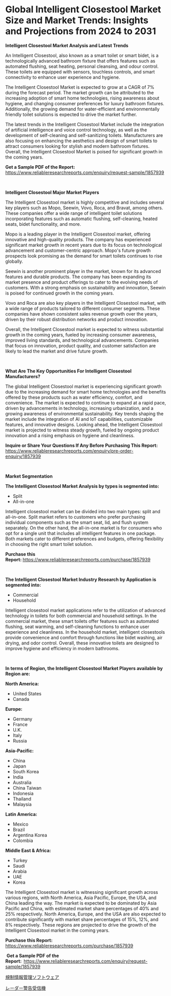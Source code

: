 <p><h1>Global Intelligent Closestool Market Size and Market Trends: Insights and Projections from 2024 to 2031</h1></p><p><strong>Intelligent Closestool Market Analysis and Latest Trends</strong></p>
<p><p>An Intelligent Closestool, also known as a smart toilet or smart bidet, is a technologically advanced bathroom fixture that offers features such as automated flushing, seat heating, personal cleansing, and odour control. These toilets are equipped with sensors, touchless controls, and smart connectivity to enhance user experience and hygiene.</p><p>The Intelligent Closestool Market is expected to grow at a CAGR of 7% during the forecast period. The market growth can be attributed to the increasing adoption of smart home technologies, rising awareness about hygiene, and changing consumer preferences for luxury bathroom fixtures. Additionally, the growing demand for water-efficient and environmentally friendly toilet solutions is expected to drive the market further.</p><p>The latest trends in the Intelligent Closestool Market include the integration of artificial intelligence and voice control technology, as well as the development of self-cleaning and self-sanitizing toilets. Manufacturers are also focusing on enhancing the aesthetics and design of smart toilets to attract consumers looking for stylish and modern bathroom fixtures. Overall, the Intelligent Closestool Market is poised for significant growth in the coming years.</p></p>
<p><strong>Get a Sample PDF of the Report:&nbsp;</strong> <a href="https://www.reliableresearchreports.com/enquiry/request-sample/1857939">https://www.reliableresearchreports.com/enquiry/request-sample/1857939</a></p>
<p>&nbsp;</p>
<p><strong>Intelligent Closestool Major Market Players</strong></p>
<p><p>The Intelligent Closestool market is highly competitive and includes several key players such as Mopo, Seewin, Vovo, Roca, and Bravat, among others. These companies offer a wide range of intelligent toilet solutions incorporating features such as automatic flushing, self-cleaning, heated seats, bidet functionality, and more.</p><p>Mopo is a leading player in the Intelligent Closestool market, offering innovative and high-quality products. The company has experienced significant market growth in recent years due to its focus on technological advancement and customer-centric approach. Mopo's future growth prospects look promising as the demand for smart toilets continues to rise globally.</p><p>Seewin is another prominent player in the market, known for its advanced features and durable products. The company has been expanding its market presence and product offerings to cater to the evolving needs of customers. With a strong emphasis on sustainability and innovation, Seewin is poised for continued growth in the coming years.</p><p>Vovo and Roca are also key players in the Intelligent Closestool market, with a wide range of products tailored to different consumer segments. These companies have shown consistent sales revenue growth over the years, driven by their robust distribution networks and product innovation.</p><p>Overall, the Intelligent Closestool market is expected to witness substantial growth in the coming years, fueled by increasing consumer awareness, improved living standards, and technological advancements. Companies that focus on innovation, product quality, and customer satisfaction are likely to lead the market and drive future growth.</p></p>
<p>&nbsp;</p>
<p><strong>What Are The Key Opportunities For Intelligent Closestool Manufacturers?</strong></p>
<p><p>The global Intelligent Closestool market is experiencing significant growth due to the increasing demand for smart home technologies and the benefits offered by these products such as water efficiency, comfort, and convenience. The market is expected to continue to expand at a rapid pace, driven by advancements in technology, increasing urbanization, and a growing awareness of environmental sustainability. Key trends shaping the market include the integration of AI and IoT capabilities, customizable features, and innovative designs. Looking ahead, the Intelligent Closestool market is projected to witness steady growth, fueled by ongoing product innovation and a rising emphasis on hygiene and cleanliness.</p></p>
<p><strong>Inquire or Share Your Questions If Any Before Purchasing This Report:</strong> <a href="https://www.reliableresearchreports.com/enquiry/pre-order-enquiry/1857939">https://www.reliableresearchreports.com/enquiry/pre-order-enquiry/1857939</a></p>
<p>&nbsp;</p>
<p><strong>Market Segmentation</strong></p>
<p><strong>The Intelligent Closestool Market Analysis by types is segmented into:</strong></p>
<p><ul><li>Split</li><li>All-in-one</li></ul></p>
<p><p>Intelligent closestool market can be divided into two main types: split and all-in-one. Split market refers to customers who prefer purchasing individual components such as the smart seat, lid, and flush system separately. On the other hand, the all-in-one market is for consumers who opt for a single unit that includes all intelligent features in one package. Both markets cater to different preferences and budgets, offering flexibility in choosing the right smart toilet solution.</p></p>
<p><strong>Purchase this Report:&nbsp;</strong><a href="https://www.reliableresearchreports.com/purchase/1857939">https://www.reliableresearchreports.com/purchase/1857939</a></p>
<p>&nbsp;</p>
<p><strong>The Intelligent Closestool Market Industry Research by Application is segmented into:</strong></p>
<p><ul><li>Commercial</li><li>Household</li></ul></p>
<p><p>Intelligent closestool market applications refer to the utilization of advanced technology in toilets for both commercial and household settings. In the commercial market, these smart toilets offer features such as automated flushing, seat warming, and self-cleaning functions to enhance user experience and cleanliness. In the household market, intelligent closestools provide convenience and comfort through functions like bidet washing, air drying, and odor control. Overall, these innovative toilets are designed to improve hygiene and efficiency in modern bathrooms.</p></p>
<p>&nbsp;</p>
<p><strong>In terms of Region, the Intelligent Closestool Market Players available by Region are:</strong></p>
<p>
    <p> <strong> North America: </strong>
        <ul>
            <li>United States</li>
            <li>Canada</li>
        </ul>
        </p> 
    <p> <strong> Europe: </strong>
        <ul>
            <li>Germany</li>
            <li>France</li>
            <li>U.K.</li>
            <li>Italy</li>
            <li>Russia</li>
        </ul>
        </p> 
    <p> <strong> Asia-Pacific: </strong>
        <ul>
            <li>China</li>
            <li>Japan</li>
            <li>South Korea</li>
            <li>India</li>
            <li>Australia</li>
            <li>China Taiwan</li>
            <li>Indonesia</li>
            <li>Thailand</li>
            <li>Malaysia</li>
        </ul>
        </p> 
    <p> <strong> Latin America: </strong>
        <ul>
            <li>Mexico</li>
            <li>Brazil</li>
            <li>Argentina Korea</li>
            <li>Colombia</li>
        </ul>
        </p> 
    <p> <strong> Middle East & Africa: </strong>
        <ul>
            <li>Turkey</li>
            <li>Saudi</li>
            <li>Arabia</li>
            <li>UAE</li>
            <li>Korea</li>
        </ul>
    </p>
    </p>
<p><p>The Intelligent Closestool market is witnessing significant growth across various regions, with North America, Asia Pacific, Europe, the USA, and China leading the way. The market is expected to be dominated by Asia Pacific and China, with estimated market share percentages of 40% and 25% respectively. North America, Europe, and the USA are also expected to contribute significantly with market share percentages of 15%, 12%, and 8% respectively. These regions are projected to drive the growth of the Intelligent Closestool market in the coming years.</p></p>
<p><strong>Purchase this Report: </strong><a href="https://www.reliableresearchreports.com/purchase/1857939">https://www.reliableresearchreports.com/purchase/1857939</a></p>
<p>&nbsp;<strong>Get a Sample PDF of the Report:&nbsp;&nbsp;</strong><a href="https://www.reliableresearchreports.com/enquiry/request-sample/1857939">https://www.reliableresearchreports.com/enquiry/request-sample/1857939</a></p>
<p><strong></strong></p>
<p><p><a href="https://github.com/marbadji/Market-Research-Report-List-1/blob/main/58198016000.md">規制情報管理ソフトウェア</a></p><p><a href="https://github.com/KaydenJohns1964/Market-Research-Report-List-1/blob/main/31572156001.md">レーダー警告受信機</a></p></p>